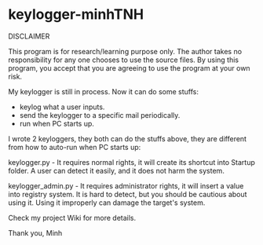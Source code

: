 # keylogger-minhTNH

DISCLAIMER

This program is for research/learning purpose only. The author takes no responsibility for any one chooses to use the source files. By using this program, you accept that you are agreeing to use the program at your own risk.

My keylogger is still in process. Now it can do some stuffs:

- keylog what a user inputs.
- send the keylogger to a specific mail periodically.
- run when PC starts up.

I wrote 2 keyloggers, they both can do the stuffs above, they are different from how to auto-run when PC starts up:

keylogger.py - It requires normal rights, it will create its shortcut into Startup folder. A user can detect it easily, and it does not harm the system.

keylogger_admin.py - It requires administrator rights, it will insert a value into registry system. It is hard to detect, but you should be cautious about using it. Using it improperly can damage the target's system.

Check my project Wiki for more details.

Thank you,
Minh
